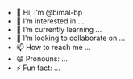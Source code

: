 - 👋 Hi, I’m @bimal-bp
- 👀 I’m interested in ...
- 🌱 I’m currently learning ...
- 💞️ I’m looking to collaborate on ...
- 📫 How to reach me ...
- 😄 Pronouns: ...
- ⚡ Fun fact: ...

<!---
bimal-bp/bimal-bp is a ✨ special ✨ repository because its `README.md` (this file) appears on your GitHub profile.
You can click the Preview link to take a look at your changes.
--->
